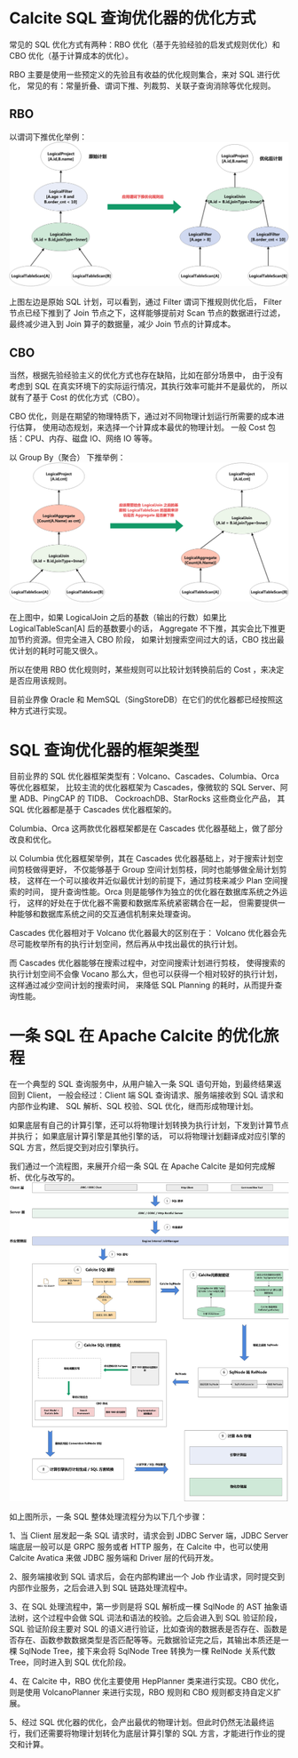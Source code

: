 # Calcite SQL 查询优化器的优化方式
常见的 SQL 优化方式有两种：RBO 优化（基于先验经验的启发式规则优化）和 CBO 优化（基于计算成本的优化）。

RBO 主要是使用一些预定义的先验且有收益的优化规则集合，来对 SQL 进行优化，
常见的有：常量折叠、谓词下推、列裁剪、关联子查询消除等优化规则。

## RBO
以谓词下推优化举例：
![pre_down](../../_media/assets/Calcite/optimizer/pre_down.webp)

上图左边是原始 SQL 计划，可以看到，通过 Filter 谓词下推规则优化后，
Filter 节点已经下推到了 Join 节点之下，这样能够提前对 Scan 节点的数据进行过滤，
最终减少进入到 Join 算子的数据量，减少 Join 节点的计算成本。

## CBO
当然，根据先验经验主义的优化方式也存在缺陷，比如在部分场景中，
由于没有考虑到 SQL 在真实环境下的实际运行情况，其执行效率可能并不是最优的，
所以就有了基于 Cost 的优化方式（CBO）。

CBO 优化，则是在期望的物理特质下，通过对不同物理计划运行所需要的成本进行估算，
使用动态规划，来选择一个计算成本最优的物理计划。
一般 Cost 包括：CPU、内存、磁盘 IO、网络 IO 等等。

以 Group By（聚合） 下推举例：
![cbo_group_by](../../_media/assets/Calcite/optimizer/cbo_group_by.webp)

在上图中，如果 LogicalJoin 之后的基数（输出的行数）如果比 LogicalTableScan[A] 后的基数要小的话，
Aggregate 不下推，其实会比下推更加节约资源。但完全进入 CBO 阶段，
如果计划搜索空间过大的话，CBO 找出最优计划的耗时可能又很久。

所以在使用 RBO 优化规则时，某些规则可以比较计划转换前后的 Cost ，来决定是否应用该规则。

目前业界像 Oracle 和 MemSQL（SingStoreDB）在它们的优化器都已经按照这种方式进行实现。

# SQL 查询优化器的框架类型
目前业界的 SQL 优化器框架类型有：Volcano、Cascades、Columbia、Orca 等优化器框架，
比较主流的优化器框架为 Cascades，像微软的 SQL Server、阿里 ADB、PingCAP 的 TIDB、
CockroachDB、StarRocks 这些商业化产品，
其 SQL 优化器都是基于 Cascades 优化器框架的。

Columbia、Orca 这两款优化器框架都是在 Cascades 优化器基础上，做了部分改良和优化。

以 Columbia 优化器框架举例，其在 Cascades 优化器基础上，对于搜索计划空间剪枝做得更好，
不仅能够基于 Group 空间计划剪枝，同时也能够做全局计划剪枝，
这样在一个可以接收并近似最优计划的前提下，通过剪枝来减少 Plan 空间搜索的时间，
提升查询性能。Orca 则是能够作为独立的优化器在数据库系统之外运行，
这样的好处在于优化器不需要和数据库系统紧密耦合在一起，
但需要提供一种能够和数据库系统之间的交互通信机制来处理查询。

Cascades 优化器相对于 Volcano 优化器最大的区别在于：
Volcano 优化器会先尽可能枚举所有的执行计划空间，然后再从中找出最优的执行计划。

而 Cascades 优化器能够在搜索过程中，对空间搜索计划进行剪枝，
使得搜索的执行计划空间不会像 Vocano 那么大，但也可以获得一个相对较好的执行计划，
这样通过减少空间计划的搜索时间，
来降低 SQL Planning 的耗时，从而提升查询性能。

# 一条 SQL 在 Apache Calcite 的优化旅程
在一个典型的 SQL 查询服务中，从用户输入一条 SQL 语句开始，到最终结果返回到 Client，
一般会经过：Client 端 SQL 查询请求、服务端接收到 SQL 请求和内部作业构建、
SQL 解析、SQL 校验、SQL 优化，继而形成物理计划。

如果底层有自己的计算引擎，还可以将物理计划转换为执行计划，下发到计算节点并执行；
如果底层计算引擎是其他引擎的话，
可以将物理计划翻译成对应引擎的 SQL 方言，然后提交到对应引擎执行。

我们通过一个流程图，来展开介绍一条 SQL 在 Apache Calcite 是如何完成解析、优化与改写的。
![sql_trival](../../_media/assets/Calcite/optimizer/sql_trival.webp)

如上图所示，一条 SQL 整体处理流程分为以下几个步骤：

1、当 Client 层发起一条 SQL 请求时，请求会到 JDBC Server 端，JDBC Server 端底层一般可以是 GRPC 服务或者 HTTP 服务，在 Calcite 中，也可以使用 Calcite Avatica 来做 JDBC 服务端和 Driver 层的代码开发。

2、服务端接收到 SQL 请求后，会在内部构建出一个 Job 作业请求，同时提交到内部作业服务，之后会进入到 SQL 链路处理流程中。

3、在 SQL 处理流程中，第一步则是将 SQL 解析成一棵 SqlNode 的 AST 抽象语法树，这个过程中会做 SQL 词法和语法的校验。之后会进入到 SQL 验证阶段，SQL 验证阶段主要对 SQL 的语义进行验证，比如查询的数据表是否存在、函数是否存在、函数参数数据类型是否匹配等等。元数据验证完之后，其输出本质还是一棵 SqlNode Tree，接下来会将 SqlNode Tree 转换为一棵 RelNode 关系代数 Tree，同时进入到 SQL 优化阶段。

4、在 Calcite 中，RBO 优化主要使用 HepPlanner 类来进行实现。CBO 优化，则是使用 VolcanoPlanner 来进行实现，RBO 规则和 CBO 规则都支持自定义扩展。

5、经过 SQL 优化器的优化，会产出最优的物理计划。但此时仍然无法最终运行，我们还需要将物理计划转化为底层计算引擎的 SQL 方言，才能进行作业的提交和计算。

